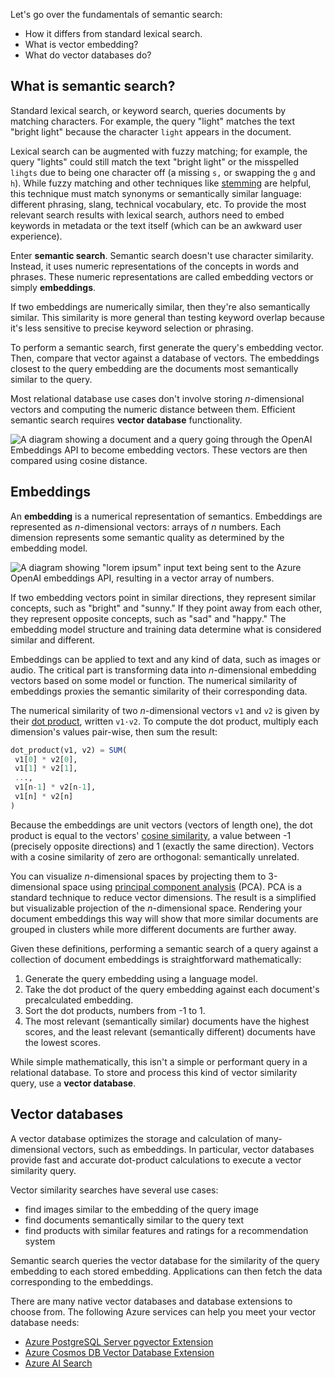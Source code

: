 
Let's go over the fundamentals of semantic search:

- How it differs from standard lexical search.
- What is vector embedding?
- What do vector databases do?

## What is semantic search?

Standard lexical search, or keyword search, queries documents by matching characters. For example, the query "light" matches the text "bright light" because the character `light` appears in the document.

Lexical search can be augmented with fuzzy matching; for example, the query "lights" could still match the text "bright light" or the misspelled `lihgts` due to being one character off (a missing `s,` or swapping the `g` and `h`). While fuzzy matching and other techniques like [stemming](https://en.wikipedia.org/wiki/Stemming) are helpful, this technique must match synonyms or semantically similar language: different phrasing, slang, technical vocabulary, etc. To provide the most relevant search results with lexical search, authors need to embed keywords in metadata or the text itself (which can be an awkward user experience).

Enter **semantic search**. Semantic search doesn't use character similarity. Instead, it uses numeric representations of the concepts in words and phrases. These numeric representations are called embedding vectors or simply **embeddings**.

If two embeddings are numerically similar, then they're also semantically similar. This similarity is more general than testing keyword overlap because it's less sensitive to precise keyword selection or phrasing.

To perform a semantic search, first generate the query's embedding vector. Then, compare that vector against a database of vectors. The embeddings closest to the query embedding are the documents most semantically similar to the query.

Most relational database use cases don't involve storing *n*-dimensional vectors and computing the numeric distance between them. Efficient semantic search requires **vector database** functionality.

![A diagram showing a document and a query going through the OpenAI Embeddings API to become embedding vectors. These vectors are then compared using cosine distance.](../media/cosine-distance.png)

## Embeddings

An **embedding** is a numerical representation of semantics. Embeddings are represented as *n*-dimensional vectors: arrays of *n* numbers. Each dimension represents some semantic quality as determined by the embedding model.

![A diagram showing "lorem ipsum" input text being sent to the Azure OpenAI embeddings API, resulting in a vector array of numbers.](../media/create-embedding.png)

If two embedding vectors point in similar directions, they represent similar concepts, such as "bright" and "sunny." If they point away from each other, they represent opposite concepts, such as "sad" and "happy." The embedding model structure and training data determine what is considered similar and different.

Embeddings can be applied to text and any kind of data, such as images or audio. The critical part is transforming data into *n*-dimensional embedding vectors based on some model or function. The numerical similarity of embeddings proxies the semantic similarity of their corresponding data.

The numerical similarity of two *n*-dimensional vectors `v1` and `v2` is given by their [dot product](https://en.wikipedia.org/wiki/Dot_product), written `v1·v2`. To compute the dot product, multiply each dimension's values pair-wise, then sum the result:

```sql
dot_product(v1, v2) = SUM(
 v1[0] * v2[0],
 v1[1] * v2[1],
 ...,
 v1[n-1] * v2[n-1],
 v1[n] * v2[n]
)
```

Because the embeddings are unit vectors (vectors of length one), the dot product is equal to the vectors' [cosine similarity](https://en.wikipedia.org/wiki/Cosine_similarity), a value between -1 (precisely opposite directions) and 1 (exactly the same direction). Vectors with a cosine similarity of zero are orthogonal: semantically unrelated.

You can visualize *n*-dimensional spaces by projecting them to 3-dimensional space using [principal component analysis](https://en.wikipedia.org/wiki/Principal_component_analysis) (PCA). PCA is a standard technique to reduce vector dimensions. The result is a simplified but visualizable projection of the *n*-dimensional space. Rendering your document embeddings this way will show that more similar documents are grouped in clusters while more different documents are further away.

Given these definitions, performing a semantic search of a query against a collection of document embeddings is straightforward mathematically:

1. Generate the query embedding using a language model.
1. Take the dot product of the query embedding against each document's precalculated embedding. 
1. Sort the dot products, numbers from -1 to 1.
1. The most relevant (semantically similar) documents have the highest scores, and the least relevant (semantically different) documents have the lowest scores.

While simple mathematically, this isn't a simple or performant query in a relational database. To store and process this kind of vector similarity query, use a **vector database**.

## Vector databases

A vector database optimizes the storage and calculation of many-dimensional vectors, such as embeddings. In particular, vector databases provide fast and accurate dot-product calculations to execute a vector similarity query.

Vector similarity searches have several use cases:

- find images similar to the embedding of the query image
- find documents semantically similar to the query text
- find products with similar features and ratings for a recommendation system

Semantic search queries the vector database for the similarity of the query embedding to each stored embedding. Applications can then fetch the data corresponding to the embeddings.

There are many native vector databases and database extensions to choose from. The following Azure services can help you meet your vector database needs:

- [Azure PostgreSQL Server pgvector Extension](/azure/postgresql/flexible-server/how-to-use-pgvector)
- [Azure Cosmos DB Vector Database Extension](/azure/cosmos-db/introduction)
- [Azure AI Search](/azure/search/search-what-is-azure-search)


